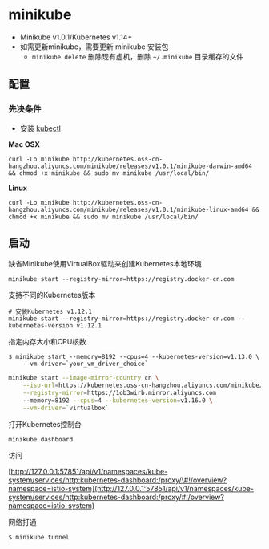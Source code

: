 # minikube

* Minikube v1.0.1/Kubernetes v1.14+
* 如需更新minikube，需要更新 minikube 安装包
  * `minikube delete` 删除现有虚机，删除 `~/.minikube` 目录缓存的文件

## 配置

### 先决条件

* 安装 [kubectl](https://kubernetes.io/docs/tasks/kubectl/install/)

**Mac OSX**

```text
curl -Lo minikube http://kubernetes.oss-cn-hangzhou.aliyuncs.com/minikube/releases/v1.0.1/minikube-darwin-amd64 && chmod +x minikube && sudo mv minikube /usr/local/bin/
```

**Linux**

```text
curl -Lo minikube http://kubernetes.oss-cn-hangzhou.aliyuncs.com/minikube/releases/v1.0.1/minikube-linux-amd64 && chmod +x minikube && sudo mv minikube /usr/local/bin/
```

## 启动

缺省Minikube使用VirtualBox驱动来创建Kubernetes本地环境

```text
minikube start --registry-mirror=https://registry.docker-cn.com
```

支持不同的Kubernetes版本

```text
# 安装Kubernetes v1.12.1
minikube start --registry-mirror=https://registry.docker-cn.com --kubernetes-version v1.12.1
```

指定内存大小和CPU核数

```text
$ minikube start --memory=8192 --cpus=4 --kubernetes-version=v1.13.0 \
    --vm-driver=`your_vm_driver_choice`
```

```bash
minikube start --image-mirror-country cn \
    --iso-url=https://kubernetes.oss-cn-hangzhou.aliyuncs.com/minikube/iso/minikube-v1.5.0.iso \
    --registry-mirror=https://1ob3wirb.mirror.aliyuncs.com
    --memory=8192 --cpus=4 --kubernetes-version=v1.16.0 \
    --vm-driver=`virtualbox`
```

打开Kubernetes控制台

```text
minikube dashboard
```

访问

[http://127.0.0.1:57851/api/v1/namespaces/kube-system/services/http:kubernetes-dashboard:/proxy/\#!/overview?namespace=istio-system](http://127.0.0.1:57851/api/v1/namespaces/kube-system/services/http:kubernetes-dashboard:/proxy/#!/overview?namespace=istio-system)

网络打通

```text
$ minikube tunnel
```


